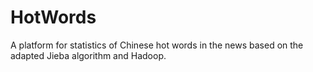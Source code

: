 # HotWords
A platform for statistics of Chinese hot words in the news based on the adapted Jieba algorithm and Hadoop.
